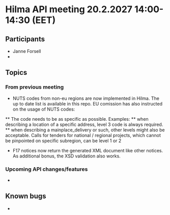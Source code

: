 # Hilma API meeting 20.2.2027 14:00-14:30 (EET)

## Participants

- Janne Forsell
- 


## Topics

### From previous meeting

* NUTS codes from non-eu regions are now implemented in Hilma. The up to date list is available in this repo. EU comission has also instructed on the usage of NUTS codes:

** The code needs to be as specific as possible. Examples:
** when describing a location of a specific address, level 3 code is always required.
** when describing a mainplace_delivery or such, other levels might also be acceptable. Calls for tenders for national / regional projects, which cannot be pinpointed on specific subregion, can be level 1 or 2

* F17 notices now return the generated XML document like other notices. As additional bonus, the XSD validation also works.

### Upcoming API changes/features

*
## Known bugs

*

